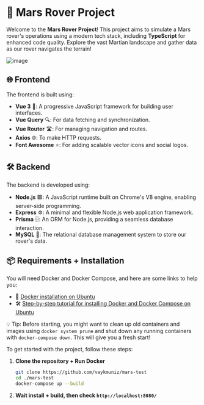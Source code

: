 # 🚀 Mars Rover Project

Welcome to the **Mars Rover Project**! This project aims to simulate a Mars rover's operations using a modern tech stack, including **TypeScript** for enhanced code quality. Explore the vast Martian landscape and gather data as our rover navigates the terrain!

![image](https://github.com/user-attachments/assets/18f4f16e-7c84-4c2a-a501-d4ed3271cdc6)

## 🌐 Frontend

The frontend is built using:

- **Vue 3** 🌟: A progressive JavaScript framework for building user interfaces.
- **Vue Query** 🔍: For data fetching and synchronization.
- **Vue Router** 🛣️: For managing navigation and routes.
- **Axios** 🌐: To make HTTP requests.
- **Font Awesome** ⭐: For adding scalable vector icons and social logos.

## 🛠️ Backend

The backend is developed using:

- **Node.js** 🟩: A JavaScript runtime built on Chrome's V8 engine, enabling server-side programming.
- **Express** ⚙️: A minimal and flexible Node.js web application framework.
- **Prisma** 🗄️: An ORM for Node.js, providing a seamless database interaction.
- **MySQL** 🐬: The relational database management system to store our rover's data.

## 📦 Requirements + Installation

You will need Docker and Docker Compose, and here are some links to help you:

- 📄 [Docker installation on Ubuntu](https://docs.docker.com/engine/install/ubuntu/)
- 🛠️ [Step-by-step tutorial for installing Docker and Docker Compose on Ubuntu](https://medium.com/@tomer.klein/step-by-step-tutorial-installing-docker-and-docker-compose-on-ubuntu-a98a1b7aaed0)

💡 Tip: Before starting, you might want to clean up old containers and images using `docker system prune` and shut down any running containers with `docker-compose down`. This will give you a fresh start!

To get started with the project, follow these steps:

1. **Clone the repository + Run Docker**
   ```bash
   git clone https://github.com/vaykmuniz/mars-test
   cd ./mars-test
   docker-compose up --build

2. **Wait install + build, then check `http://localhost:8080/`**
